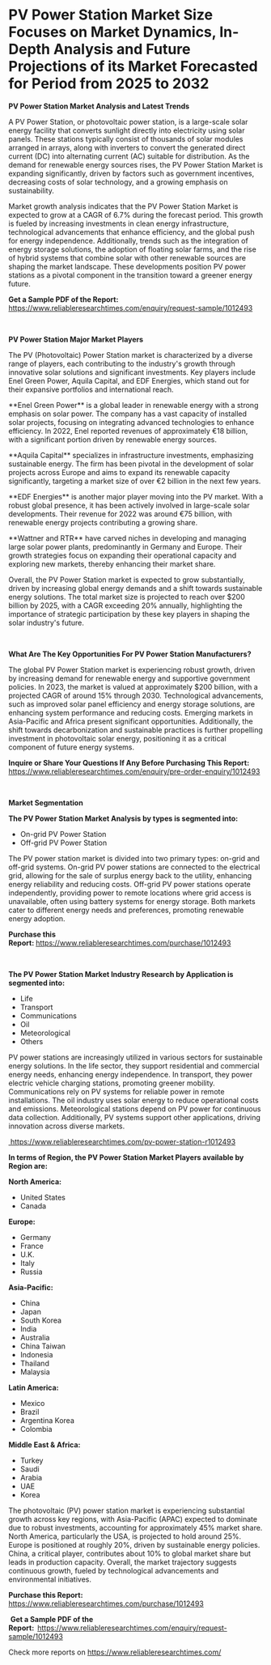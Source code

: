 <p><h1>PV Power Station Market Size Focuses on Market Dynamics, In-Depth Analysis and Future Projections of its Market Forecasted for Period from 2025 to 2032</h1></p><p><strong>PV Power Station Market Analysis and Latest Trends</strong></p>
<p><p>A PV Power Station, or photovoltaic power station, is a large-scale solar energy facility that converts sunlight directly into electricity using solar panels. These stations typically consist of thousands of solar modules arranged in arrays, along with inverters to convert the generated direct current (DC) into alternating current (AC) suitable for distribution. As the demand for renewable energy sources rises, the PV Power Station Market is expanding significantly, driven by factors such as government incentives, decreasing costs of solar technology, and a growing emphasis on sustainability.</p><p>Market growth analysis indicates that the PV Power Station Market is expected to grow at a CAGR of 6.7% during the forecast period. This growth is fueled by increasing investments in clean energy infrastructure, technological advancements that enhance efficiency, and the global push for energy independence. Additionally, trends such as the integration of energy storage solutions, the adoption of floating solar farms, and the rise of hybrid systems that combine solar with other renewable sources are shaping the market landscape. These developments position PV power stations as a pivotal component in the transition toward a greener energy future.</p></p>
<p><strong>Get a Sample PDF of the Report:&nbsp;</strong> <a href="https://www.reliableresearchtimes.com/enquiry/request-sample/1012493?utm_campaign=2275&utm_medium=2&utm_source=Github&utm_content=ia&utm_term=06032025&utm_id=pv-power-station">https://www.reliableresearchtimes.com/enquiry/request-sample/1012493</a></p>
<p>&nbsp;</p>
<p><strong>PV Power Station Major Market Players</strong></p>
<p><p>The PV (Photovoltaic) Power Station market is characterized by a diverse range of players, each contributing to the industry's growth through innovative solar solutions and significant investments. Key players include Enel Green Power, Aquila Capital, and EDF Energies, which stand out for their expansive portfolios and international reach.</p><p>**Enel Green Power** is a global leader in renewable energy with a strong emphasis on solar power. The company has a vast capacity of installed solar projects, focusing on integrating advanced technologies to enhance efficiency. In 2022, Enel reported revenues of approximately €18 billion, with a significant portion driven by renewable energy sources.</p><p>**Aquila Capital** specializes in infrastructure investments, emphasizing sustainable energy. The firm has been pivotal in the development of solar projects across Europe and aims to expand its renewable capacity significantly, targeting a market size of over €2 billion in the next few years.</p><p>**EDF Energies** is another major player moving into the PV market. With a robust global presence, it has been actively involved in large-scale solar developments. Their revenue for 2022 was around €75 billion, with renewable energy projects contributing a growing share.</p><p>**Wattner and RTR** have carved niches in developing and managing large solar power plants, predominantly in Germany and Europe. Their growth strategies focus on expanding their operational capacity and exploring new markets, thereby enhancing their market share.</p><p>Overall, the PV Power Station market is expected to grow substantially, driven by increasing global energy demands and a shift towards sustainable energy solutions. The total market size is projected to reach over $200 billion by 2025, with a CAGR exceeding 20% annually, highlighting the importance of strategic participation by these key players in shaping the solar industry's future.</p></p>
<p>&nbsp;</p>
<p><strong>What Are The Key Opportunities For PV Power Station Manufacturers?</strong></p>
<p><p>The global PV Power Station market is experiencing robust growth, driven by increasing demand for renewable energy and supportive government policies. In 2023, the market is valued at approximately $200 billion, with a projected CAGR of around 15% through 2030. Technological advancements, such as improved solar panel efficiency and energy storage solutions, are enhancing system performance and reducing costs. Emerging markets in Asia-Pacific and Africa present significant opportunities. Additionally, the shift towards decarbonization and sustainable practices is further propelling investment in photovoltaic solar energy, positioning it as a critical component of future energy systems.</p></p>
<p><strong>Inquire or Share Your Questions If Any Before Purchasing This Report:</strong> <a href="https://www.reliableresearchtimes.com/enquiry/pre-order-enquiry/1012493?utm_campaign=2275&utm_medium=2&utm_source=Github&utm_content=ia&utm_term=06032025&utm_id=pv-power-station">https://www.reliableresearchtimes.com/enquiry/pre-order-enquiry/1012493</a></p>
<p>&nbsp;</p>
<p><strong>Market Segmentation</strong></p>
<p><strong>The PV Power Station Market Analysis by types is segmented into:</strong></p>
<p><ul><li>On-grid PV Power Station</li><li>Off-grid PV Power Station</li></ul></p>
<p><p>The PV power station market is divided into two primary types: on-grid and off-grid systems. On-grid PV power stations are connected to the electrical grid, allowing for the sale of surplus energy back to the utility, enhancing energy reliability and reducing costs. Off-grid PV power stations operate independently, providing power to remote locations where grid access is unavailable, often using battery systems for energy storage. Both markets cater to different energy needs and preferences, promoting renewable energy adoption.</p></p>
<p><strong>Purchase this Report:&nbsp;</strong><a href="https://www.reliableresearchtimes.com/purchase/1012493?utm_campaign=2275&utm_medium=2&utm_source=Github&utm_content=ia&utm_term=06032025&utm_id=pv-power-station">https://www.reliableresearchtimes.com/purchase/1012493</a></p>
<p>&nbsp;</p>
<p><strong>The PV Power Station Market Industry Research by Application is segmented into:</strong></p>
<p><ul><li>Life</li><li>Transport</li><li>Communications</li><li>Oil</li><li>Meteorological</li><li>Others</li></ul></p>
<p><p>PV power stations are increasingly utilized in various sectors for sustainable energy solutions. In the life sector, they support residential and commercial energy needs, enhancing energy independence. In transport, they power electric vehicle charging stations, promoting greener mobility. Communications rely on PV systems for reliable power in remote installations. The oil industry uses solar energy to reduce operational costs and emissions. Meteorological stations depend on PV power for continuous data collection. Additionally, PV systems support other applications, driving innovation across diverse markets.</p></p>
<p><a href="https://www.reliableresearchtimes.com/pv-power-station-r1012493?utm_campaign=2275&utm_medium=2&utm_source=Github&utm_content=ia&utm_term=06032025&utm_id=pv-power-station">&nbsp;https://www.reliableresearchtimes.com/pv-power-station-r1012493</a></p>
<p><strong>In terms of Region, the PV Power Station Market Players available by Region are:</strong></p>
<p>
    <p> <strong> North America: </strong>
        <ul>
            <li>United States</li>
            <li>Canada</li>
        </ul>
        </p> 
    <p> <strong> Europe: </strong>
        <ul>
            <li>Germany</li>
            <li>France</li>
            <li>U.K.</li>
            <li>Italy</li>
            <li>Russia</li>
        </ul>
        </p> 
    <p> <strong> Asia-Pacific: </strong>
        <ul>
            <li>China</li>
            <li>Japan</li>
            <li>South Korea</li>
            <li>India</li>
            <li>Australia</li>
            <li>China Taiwan</li>
            <li>Indonesia</li>
            <li>Thailand</li>
            <li>Malaysia</li>
        </ul>
        </p> 
    <p> <strong> Latin America: </strong>
        <ul>
            <li>Mexico</li>
            <li>Brazil</li>
            <li>Argentina Korea</li>
            <li>Colombia</li>
        </ul>
        </p> 
    <p> <strong> Middle East & Africa: </strong>
        <ul>
            <li>Turkey</li>
            <li>Saudi</li>
            <li>Arabia</li>
            <li>UAE</li>
            <li>Korea</li>
        </ul>
    </p>
    </p>
<p><p>The photovoltaic (PV) power station market is experiencing substantial growth across key regions, with Asia-Pacific (APAC) expected to dominate due to robust investments, accounting for approximately 45% market share. North America, particularly the USA, is projected to hold around 25%. Europe is positioned at roughly 20%, driven by sustainable energy policies. China, a critical player, contributes about 10% to global market share but leads in production capacity. Overall, the market trajectory suggests continuous growth, fueled by technological advancements and environmental initiatives.</p></p>
<p><strong>Purchase this Report: </strong><a href="https://www.reliableresearchtimes.com/purchase/1012493?utm_campaign=2275&utm_medium=2&utm_source=Github&utm_content=ia&utm_term=06032025&utm_id=pv-power-station">https://www.reliableresearchtimes.com/purchase/1012493</a></p>
<p>&nbsp;<strong>Get a Sample PDF of the Report:&nbsp;&nbsp;</strong><a href="https://www.reliableresearchtimes.com/enquiry/request-sample/1012493?utm_campaign=2275&utm_medium=2&utm_source=Github&utm_content=ia&utm_term=06032025&utm_id=pv-power-station">https://www.reliableresearchtimes.com/enquiry/request-sample/1012493</a></p>
<p><strong></strong></p>
<p>Check more reports on <a href="https://www.reliableresearchtimes.com/?utm_campaign=2275&utm_medium=2&utm_source=Github&utm_content=ia&utm_term=06032025&utm_id=pv-power-station">https://www.reliableresearchtimes.com/</a></p>